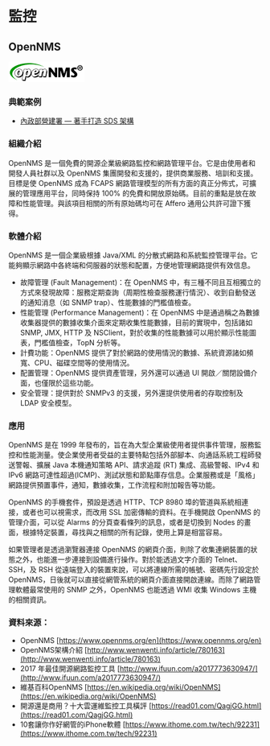# **監控**

## **OpenNMS**

![](/assets/opennms.png)

### 典範案例

* [內政部營建署 — 著手打造 SDS 架構](/use-case/di-zhi-teng-yun-wang-yun-yong-duo-tao-kai-yuan-ruan-ti/ying-jian-shu-zhu-shou-da-zao-sds-jia-gou.md)

### 組織介紹

OpenNMS 是一個免費的開源企業級網路監控和網路管理平台。它是由使用者和開發人員社群以及 OpenNMS 集團開發和支援的，提供商業服務、培訓和支援。目標是使 OpenNMS 成為 FCAPS 網路管理模型的所有方面的真正分佈式，可擴展的管理應用平台，同時保持 100% 的免費和開放原始碼。目前的重點是放在故障和性能管理。與該項目相關的所有原始碼均可在 Affero 通用公共許可證下獲得。

### 軟體介紹

OpenNMS 是一個企業級根據 Java/XML 的分散式網路和系統監控管理平台。它能夠顯示網路中各終端和伺服器的狀態和配置，方便地管理網路提供有效信息。

* 故障管理 \(Fault Management\)：在 OpenNMS 中，有三種不同且互相獨立的方式來發現故障：服務定期查詢（周期性檢查服務運行情況）、收到自動發送的通知消息（如 SNMP trap）、性能數據的門檻值檢查。
* 性能管理 \(Performance Management\)：在 OpenNMS 中是通過稱之為數據收集器提供的數據收集介面來定期收集性能數據，目前的實現中，包括諸如 SNMP, JMX, HTTP 及 NSClient，對於收集的性能數據可以用於顯示性能圖表，門檻值檢查，TopN 分析等。
* 計費功能：OpenNMS 提供了對於網路的使用情況的數據、系統資源諸如頻寬、CPU、磁碟空間等的使用情況。
* 配置管理：OpenNMS 提供資產管理，另外還可以通過 UI 開啟／關閉設備介面，也僅限於這些功能。
* 安全管理：提供對於 SNMPv3 的支援，另外還提供使用者的存取控制及 LDAP 安全模型。

### 應用

OpenNMS 是在 1999 年發布的，旨在為大型企業級使用者提供事件管理，服務監控和性能測量。使企業使用者受益的主要特點包括外部腳本、向通話系統工程師發送警報、擴展 Java 本機通知策略 API、請求追蹤 \(RT\) 集成、高級警報、IPv4 和 IPv6 網路可達性超過\(ICMP\)、測試狀態和節點庫存信息。企業服務或是「風格」網路提供預置事件，通知，數據收集，工作流程和附加報告等功能。

OpenNMS 的手機套件，預設是透過 HTTP、TCP 8980 埠的管道與系統相連接，或者也可以視需求，而改用 SSL 加密傳輸的資料。在手機開啟 OpenNMS 的管理介面，可以從 Alarms 的分頁查看條列的訊息，或者是切換到 Nodes 的畫面，根據特定裝置，尋找與之相關的所有記錄，使用上算是相當容易。

如果管理者是透過瀏覽器連接 OpenNMS 的網頁介面，則除了收集連網裝置的狀態之外，也能進一步連接到設備進行操作。對於能透過文字介面的 Telnet、SSH，及 RSH 從遠端登入的裝置來說，可以將連線所需的帳號、密碼先行設定於 OpenNMS，日後就可以直接從網管系統的網頁介面直接開啟連線。而除了網路管理軟體最常使用的 SNMP 之外，OpenNMS 也能透過 WMI 收集 Windows 主機的相關資訊。

### 資料來源：

* OpenNMS [https://www.opennms.org/en](https://www.opennms.org/en)
* OpenNMS架構介紹 [http://www.wenwenti.info/article/780163](http://www.wenwenti.info/article/780163)
* 2017 年最佳開源網路監控工具 [http://www.ifuun.com/a2017773630947/](http://www.ifuun.com/a2017773630947/)
* 維基百科OpenNMS [https://en.wikipedia.org/wiki/OpenNMS](https://en.wikipedia.org/wiki/OpenNMS)
* 開源還是商用？十大雲運維監控工具橫評 [https://read01.com/QagjGG.html](https://read01.com/QagjGG.html)
* 10套讓你作好網管的iPhone軟體 [https://www.ithome.com.tw/tech/92231](https://www.ithome.com.tw/tech/92231)



